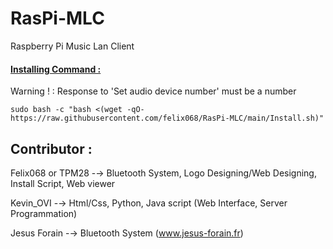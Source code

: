 # RasPi-MLC
Raspberry Pi Music Lan Client



#### <u>Installing Command :</u>
Warning ! : Response to 'Set audio device number' must be a number
```
sudo bash -c "bash <(wget -qO- https://raw.githubusercontent.com/felix068/RasPi-MLC/main/Install.sh)"
```


## Contributor :

Felix068 or TPM28 -→ Bluetooth System, Logo Designing/Web Designing, Install Script, Web viewer

Kevin_OVI -→ Html/Css, Python, Java script (Web Interface, Server Programmation)

Jesus Forain -→ Bluetooth System (<a href="https://www.jesus-forain.fr/blog/raspberry-pi-en-recepteur-audio-bluetooth-a2dp-audio-sink-112.html">www.jesus-forain.fr</a>)
